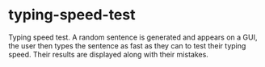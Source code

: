 # typing-speed-test
Typing speed test. A random sentence is generated and appears on a GUI, the user then types the sentence as fast as they can to test their typing speed. Their results are displayed along with their mistakes.
